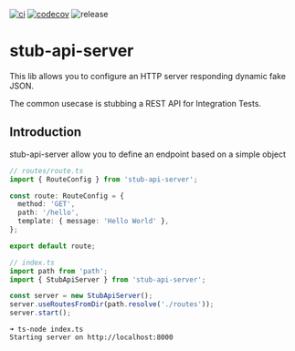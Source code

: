 [![ci](https://github.com/jgiovaresco/stub-api-server/workflows/CI/badge.svg)](https://github.com/jgiovaresco/stub-api-server/actions?query=workflow%3ACI)
[![codecov](https://codecov.io/gh/jgiovaresco/stub-api-server/branch/master/graph/badge.svg)](https://codecov.io/gh/jgiovaresco/stub-api-server)
![release](https://badgen.net/github/release/jgiovaresco/stub-api-server)

# stub-api-server

This lib allows you to configure an HTTP server responding dynamic fake JSON.

The common usecase is stubbing a REST API for Integration Tests.

## Introduction

stub-api-server allow you to define an endpoint based on a simple object

```typescript
// routes/route.ts
import { RouteConfig } from 'stub-api-server';

const route: RouteConfig = {
  method: 'GET',
  path: '/hello',
  template: { message: 'Hello World' },
};

export default route;
```

```typescript
// index.ts
import path from 'path';
import { StubApiServer } from 'stub-api-server';

const server = new StubApiServer();
server.useRoutesFromDir(path.resolve('./routes'));
server.start();
```

```shell script
➜ ts-node index.ts
Starting server on http://localhost:8000
```

